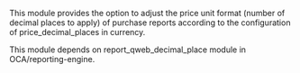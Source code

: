 This module provides the option to adjust the price unit format (number
of decimal places to apply) of purchase reports according to the
configuration of price_decimal_places in currency.

This module depends on report_qweb_decimal_place module in
OCA/reporting-engine.
